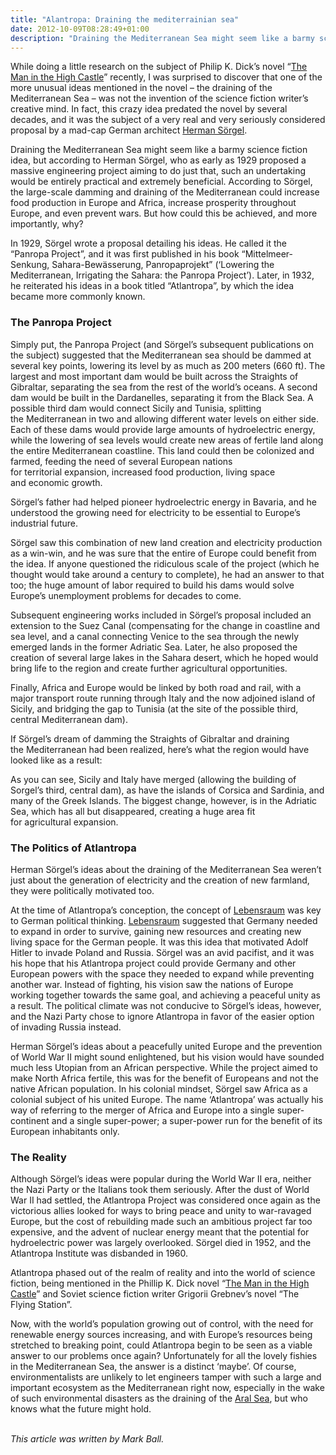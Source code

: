 ```yaml
---
title: "Alantropa: Draining the mediterrainian sea"
date: 2012-10-09T08:28:49+01:00
description: "Draining the Mediterranean Sea might seem like a barmy science fiction idea, but Herman Sörgel aimed to do it"
---
```


<p>While doing a little research on the subject of Philip K. Dick’s novel “<a href="http://www.amazon.com/gp/product/0547572484/ref=as_li_ss_tl?ie=UTF8&amp;camp=1789&amp;creative=390957&amp;creativeASIN=0547572484&amp;linkCode=as2&amp;tag=scid01-20">The Man in the High Castle</a>” recently, I was surprised to discover that one of the more unusual ideas mentioned in the novel – the draining of the Mediterranean Sea – was not the invention of the science fiction writer’s creative mind. In fact, this crazy idea predated the novel by several decades, and it was the subject of a very real and very seriously considered proposal by a mad-cap German architect&nbsp;<a title="Herman Sorgel - Wikipedia" href="http://en.wikipedia.org/wiki/Herman_S%C3%B6rgel">Herman Sörgel</a>.</p>
<p>
Draining the&nbsp;Mediterranean Sea might seem like a barmy science fiction idea, but according to Herman Sörgel, who as early as 1929 proposed a massive engineering project aiming to do just that, such an undertaking would be entirely practical and extremely beneficial. According to Sörgel, the large-scale damming and draining of the&nbsp;Mediterranean&nbsp;could increase food production in Europe and Africa, increase prosperity throughout Europe, and even prevent wars.&nbsp;But how could this be achieved, and more importantly, why?</p>
<p>In 1929, Sörgel wrote a proposal detailing his ideas. He called it the “Panropa Project”, and it was first published in his book “Mittelmeer-Senkung, Sahara-Bewässerung, Panropaprojekt”&nbsp;(‘Lowering the Mediterranean, Irrigating the Sahara: the Panropa Project’).&nbsp;Later, in 1932, he reiterated his ideas in a book titled “Atlantropa”, by which the idea became more commonly known.</p>
<h3>The Panropa Project</h3>
<p>Simply put, the Panropa Project (and Sörgel’s subsequent publications on the subject) suggested that the&nbsp;Mediterranean&nbsp;sea should be dammed at several key points, lowering its level by as much as 200 meters (660 ft). The largest and most important dam would be built across the Straights of Gibraltar,&nbsp;separating&nbsp;the sea from the rest of the world’s oceans. A second dam would be built in the Dardanelles,&nbsp;separating&nbsp;it from the Black Sea. A possible third dam would connect&nbsp;Sicily&nbsp;and Tunisia, splitting the&nbsp;Mediterranean&nbsp;in two and allowing different water levels on either side. Each of these dams would provide large amounts of hydroelectric energy, while the lowering of sea levels would create new areas of fertile land along the entire&nbsp;Mediterranean&nbsp;coastline. This land could then be colonized and farmed, feeding the need of several European nations for&nbsp;territorial&nbsp;expansion, increased food production, living space and&nbsp;economic&nbsp;growth.</p>
<p>Sörgel’s father had helped pioneer hydroelectric energy in Bavaria, and he understood the growing need for electricity to be essential to Europe’s industrial future.</p>
<p>Sörgel saw this combination of new land creation and electricity production as a win-win, and he was sure that the entire of Europe could benefit from the idea. If anyone questioned the&nbsp;ridiculous&nbsp;scale of the project (which he thought would take around a century to complete), he had an answer to that too; the huge&nbsp;amount&nbsp;of labor required to build his dams would solve Europe’s unemployment problems for decades to come.</p>
<p>Subsequent engineering works included in Sörgel’s proposal included an extension to the Suez Canal (compensating for the change in coastline and sea level, and a canal connecting Venice to the sea through the newly emerged lands in the former Adriatic Sea.&nbsp;Later, he also proposed the creation of several large lakes in the Sahara desert, which he hoped would bring life to the region and create further agricultural&nbsp;opportunities.</p>
<p>Finally, Africa and Europe would be linked by both road and rail, with a major transport route running through Italy and the now adjoined island of Sicily, and bridging the gap to Tunisia (at the site of the possible third, central&nbsp;Mediterranean&nbsp;dam).</p>
<p>If Sörgel’s dream of&nbsp;damming&nbsp;the Straights of Gibraltar and draining the&nbsp;Mediterranean&nbsp;had been realized, here’s what the region would have looked like as a result:</p>

<p>As you can see,&nbsp;Sicily&nbsp;and&nbsp;Italy&nbsp;have merged (allowing the building of Sorgel’s third, central dam), as have the islands of Corsica and Sardinia, and many of the Greek Islands. The biggest change, however, is in the Adriatic Sea, which has all but disappeared, creating a huge area fit for&nbsp;agricultural&nbsp;expansion.</p>
<h3>The Politics of Atlantropa</h3>
<p>Herman Sörgel’s ideas about the draining of the Mediterranean Sea weren’t just about the generation of electricity and the creation of new farmland, they were politically motivated too.</p>
<p>At the time of Atlantropa’s conception, the concept of&nbsp;<a title="Lebensraum - Wikipedia" href="http://en.wikipedia.org/wiki/Lebensraum" target="_blank">Lebensraum</a> was key to German political thinking. <a title="Lebensraum - Wikipedia" href="http://en.wikipedia.org/wiki/Lebensraum" target="_blank">Lebensraum</a> suggested that Germany needed to expand in order to survive, gaining new resources and creating new living space for the German people. It was this idea that motivated Adolf Hitler to invade Poland and Russia. Sörgel was an avid pacifist, and it was his hope that his Atlantropa project could provide Germany and other European powers with the space they needed to expand while preventing another war. Instead of fighting, his vision saw the nations of Europe working together towards the same goal, and achieving a peaceful unity as a result. The political climate was not conducive to Sörgel’s ideas, however, and the Nazi Party chose to ignore Atlantropa in&nbsp;favor&nbsp;of the easier option of invading Russia instead.</p>
<p>Herman Sörgel’s ideas about a&nbsp;peacefully&nbsp;united Europe and the prevention of World War II might sound enlightened, but his vision would have sounded much less Utopian from an African perspective. While the project aimed to make North Africa fertile, this was for the benefit of Europeans and not the native African population. In his colonial mindset, Sörgel saw Africa as a colonial subject of his united Europe. The name ‘Atlantropa’ was actually his way of&nbsp;referring&nbsp;to the merger of Africa and Europe into a single&nbsp;super-continent and a single super-power; a super-power run for the benefit of its European inhabitants only.</p>
<h3>The Reality</h3>
<p>Although Sörgel’s ideas were popular during the World War II era, neither the Nazi Party or the Italians took them seriously. After the dust of World War II had settled, the Atlantropa Project was considered once again as the victorious allies looked for ways to bring peace and unity to war-ravaged Europe, but the cost of rebuilding made such an ambitious project far too expensive, and the advent of nuclear energy meant that the potential for hydroelectric power was largely overlooked.&nbsp;Sörgel died in 1952, and the Atlantropa Institute was disbanded in 1960.</p>
<p>Atlantropa phased out of the realm of reality and into the world of science fiction, being mentioned in the Phillip K. Dick novel “<a href="http://www.amazon.com/gp/product/0547572484/ref=as_li_ss_tl?ie=UTF8&amp;camp=1789&amp;creative=390957&amp;creativeASIN=0547572484&amp;linkCode=as2&amp;tag=scid01-20">The Man in the High Castle</a>” and Soviet science fiction writer Grigorii Grebnev’s novel “The Flying Station”.</p>
<p>Now, with the world’s population growing out of control, with the need for renewable energy sources increasing, and with Europe’s resources being stretched to breaking point, could Atlantropa begin to be seen as a viable answer to our problems once again? Unfortunately for all the lovely fishies in the Mediterranean Sea, the answer is a distinct ‘maybe’. Of course, environmentalists are unlikely to let engineers tamper with such a large and important ecosystem as the&nbsp;Mediterranean right now, especially in the wake of such environmental disasters as the draining of the <a title="Aral Sea - Wikipedia" href="http://en.wikipedia.org/wiki/Aral_Sea">Aral Sea</a>, but who knows what the future might hold.<br>
</p><div class="break_line"></div><br>
<em>This article was written by Mark Ball.</em><p></p>


